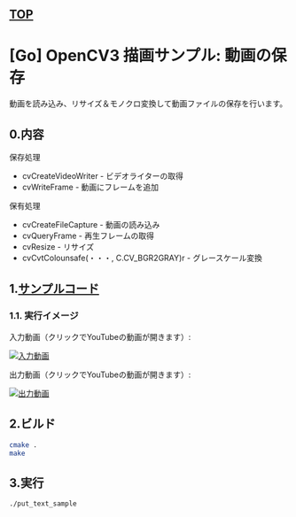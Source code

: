 [TOP](https://github.com/maemori/OpenCV3_Sample/)
----

# [Go] OpenCV3 描画サンプル: 動画の保存

動画を読み込み、リサイズ＆モノクロ変換して動画ファイルの保存を行います。

## 0.内容

保存処理

* cvCreateVideoWriter - ビデオライターの取得
* cvWriteFrame - 動画にフレームを追加

保有処理

* cvCreateFileCapture - 動画の読み込み
* cvQueryFrame - 再生フレームの取得
* cvResize - リサイズ
* cvCvtColounsafe(・・・, C.CV_BGR2GRAY)r - グレースケール変換

## 1.[サンプルコード](./main.cpp)

### 1.1. 実行イメージ

入力動画（クリックでYouTubeの動画が開きます）:

[![入力動画](http://img.youtube.com/vi/UDPQthJe7cg/0.jpg)](https://www.youtube.com/watch?v=UDPQthJe7cg)

出力動画（クリックでYouTubeの動画が開きます）:

[![出力動画](http://img.youtube.com/vi/MpB86yd_qqY/0.jpg)](https://www.youtube.com/watch?v=MpB86yd_qqY)


## 2.ビルド

``` bash
cmake .
make
```

## 3.実行

``` bash
./put_text_sample
```


